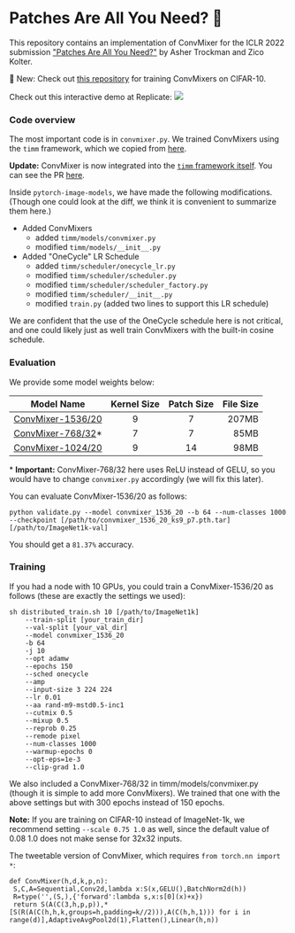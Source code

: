 # Patches Are All You Need? 🤷
This repository contains an implementation of ConvMixer for the ICLR 2022 submission ["Patches Are All You Need?"](https://openreview.net/forum?id=TVHS5Y4dNvM) by Asher Trockman and Zico Kolter.

🔎 New: Check out [this repository](https://github.com/locuslab/convmixer-cifar10) for training ConvMixers on CIFAR-10.

Check out this interactive demo at Replicate: <a href="https://replicate.com/locuslab/convmixer"><img src="https://replicate.com/locuslab/convmixer/badge"></a>

### Code overview
The most important code is in `convmixer.py`. We trained ConvMixers using the `timm` framework, which we copied from [here](http://github.com/rwightman/pytorch-image-models).

__**Update:**__ ConvMixer is now integrated into the [`timm` framework itself](https://github.com/rwightman/pytorch-image-models). You can see the PR [here](https://github.com/rwightman/pytorch-image-models/pull/910).

Inside `pytorch-image-models`, we have made the following modifications. (Though one could look at the diff, we think it is convenient to summarize them here.)

- Added ConvMixers
  - added `timm/models/convmixer.py`
  - modified `timm/models/__init__.py`
- Added "OneCycle" LR Schedule
  - added `timm/scheduler/onecycle_lr.py`
  - modified `timm/scheduler/scheduler.py`
  - modified `timm/scheduler/scheduler_factory.py`
  - modified `timm/scheduler/__init__.py`
  - modified `train.py` (added two lines to support this LR schedule)

We are confident that the use of the OneCycle schedule here is not critical, and one could likely just as well
train ConvMixers with the built-in cosine schedule.

### Evaluation
We provide some model weights below:

| Model Name | Kernel Size | Patch Size | File Size |
|------------|:-----------:|:----------:|----------:|
|[ConvMixer-1536/20](https://github.com/tmp-iclr/convmixer/releases/download/v1.0/convmixer_1536_20_ks9_p7.pth.tar)| 9 | 7 | 207MB |
|[ConvMixer-768/32](https://github.com/tmp-iclr/convmixer/releases/download/v1.0/convmixer_768_32_ks7_p7_relu.pth.tar)\*| 7 | 7 | 85MB |
|[ConvMixer-1024/20](https://github.com/tmp-iclr/convmixer/releases/download/v1.0/convmixer_1024_20_ks9_p14.pth.tar)| 9 | 14 | 98MB |

\* **Important:** ConvMixer-768/32 here uses ReLU instead of GELU, so you would have to change `convmixer.py` accordingly (we will fix this later).

You can evaluate ConvMixer-1536/20 as follows:

```
python validate.py --model convmixer_1536_20 --b 64 --num-classes 1000 --checkpoint [/path/to/convmixer_1536_20_ks9_p7.pth.tar] [/path/to/ImageNet1k-val]
```

You should get a `81.37%` accuracy.

### Training
If you had a node with 10 GPUs, you could train a ConvMixer-1536/20 as follows (these are exactly the settings we used):

```
sh distributed_train.sh 10 [/path/to/ImageNet1k] 
    --train-split [your_train_dir] 
    --val-split [your_val_dir] 
    --model convmixer_1536_20 
    -b 64 
    -j 10 
    --opt adamw 
    --epochs 150 
    --sched onecycle 
    --amp 
    --input-size 3 224 224
    --lr 0.01 
    --aa rand-m9-mstd0.5-inc1 
    --cutmix 0.5 
    --mixup 0.5 
    --reprob 0.25 
    --remode pixel 
    --num-classes 1000 
    --warmup-epochs 0 
    --opt-eps=1e-3 
    --clip-grad 1.0
```

We also included a ConvMixer-768/32 in timm/models/convmixer.py (though it is simple to add more ConvMixers). We trained that one with the above settings but with 300 epochs instead of 150 epochs.

__**Note:**__ If you are training on CIFAR-10 instead of ImageNet-1k, we recommend setting `--scale 0.75 1.0` as well, since the default value of 0.08 1.0 does not make sense for 32x32 inputs.

The tweetable version of ConvMixer, which requires `from torch.nn import *`:

```
def ConvMixer(h,d,k,p,n):
 S,C,A=Sequential,Conv2d,lambda x:S(x,GELU(),BatchNorm2d(h))
 R=type('',(S,),{'forward':lambda s,x:s[0](x)+x})
 return S(A(C(3,h,p,p)),*[S(R(A(C(h,h,k,groups=h,padding=k//2))),A(C(h,h,1))) for i in range(d)],AdaptiveAvgPool2d(1),Flatten(),Linear(h,n))
```
